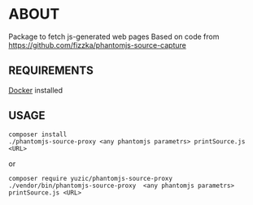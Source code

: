 # ABOUT #


Package to fetch js-generated web pages Based on code from https://github.com/fizzka/phantomjs-source-capture

## REQUIREMENTS ##

[Docker](https://www.docker.com/) installed


## USAGE ##

```
composer install
./phantomjs-source-proxy <any phantomjs parametrs> printSource.js <URL>
```

or

```
composer require yuzic/phantomjs-source-proxy
./vendor/bin/phantomjs-source-proxy  <any phantomjs parametrs>  printSource.js <URL>
```
